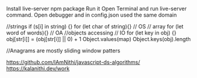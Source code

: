 Install live-server npm package
Run it
Open Terminal and run live-server command.
Open debugger and in config.json used the same domain


//strings
    if (s[i] in string) {}
    for (let char of string){}  // OS
// array
    for (let word of words){}   // OA
//objects accessing // IO
    for (let key in obj) {}
    obj[str[i]] = (obj[str[i]] || 0) + 1
    Object.values(map)
    Object.keys(obj).length

//Anagrams are mostly sliding window patters

https://github.com/IAmNithi/javascript-ds-algorithms/
https://kalanithi.dev/work
